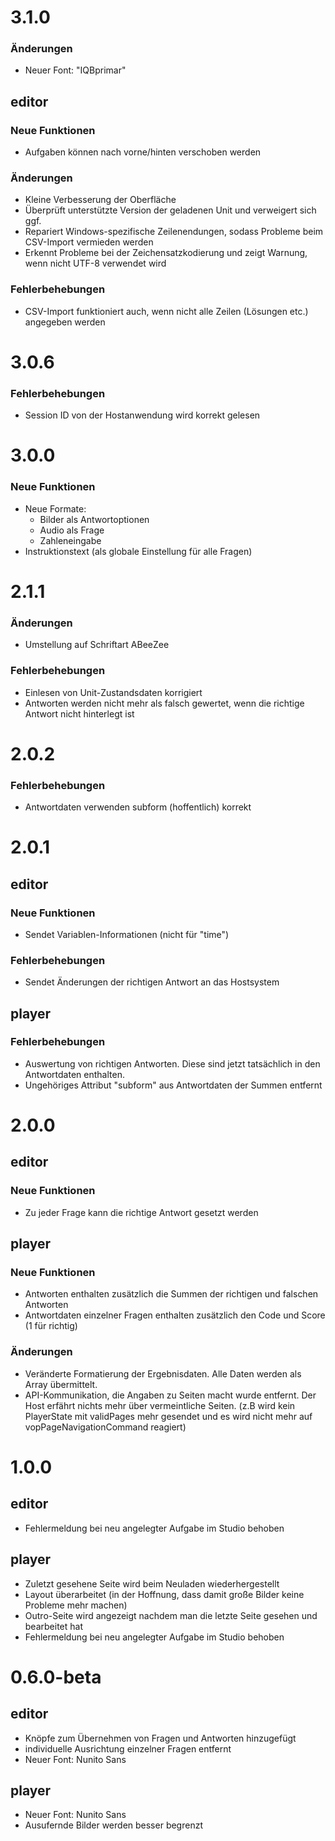 # 3.1.0
### Änderungen
- Neuer Font: "IQBprimar"
## editor
### Neue Funktionen
- Aufgaben können nach vorne/hinten verschoben werden
### Änderungen
- Kleine Verbesserung der Oberfläche
- Überprüft unterstützte Version der geladenen Unit und verweigert sich ggf.
- Repariert Windows-spezifische Zeilenendungen, sodass Probleme beim CSV-Import vermieden werden
- Erkennt Probleme bei der Zeichensatzkodierung und zeigt Warnung, wenn nicht UTF-8 verwendet wird
### Fehlerbehebungen
- CSV-Import funktioniert auch, wenn nicht alle Zeilen (Lösungen etc.) angegeben werden

# 3.0.6
### Fehlerbehebungen
- Session ID von der Hostanwendung wird korrekt gelesen

# 3.0.0
### Neue Funktionen
- Neue Formate:
  - Bilder als Antwortoptionen
  - Audio als Frage
  - Zahleneingabe
- Instruktionstext (als globale Einstellung für alle Fragen)

# 2.1.1
### Änderungen
- Umstellung auf Schriftart ABeeZee
### Fehlerbehebungen
- Einlesen von Unit-Zustandsdaten korrigiert
- Antworten werden nicht mehr als falsch gewertet, wenn die richtige Antwort nicht hinterlegt ist

# 2.0.2
### Fehlerbehebungen
- Antwortdaten verwenden subform (hoffentlich) korrekt

# 2.0.1
## editor
### Neue Funktionen
- Sendet Variablen-Informationen (nicht für "time")
### Fehlerbehebungen
- Sendet Änderungen der richtigen Antwort an das Hostsystem
## player
### Fehlerbehebungen
- Auswertung von richtigen Antworten. Diese sind jetzt tatsächlich in den Antwortdaten enthalten.
- Ungehöriges Attribut "subform" aus Antwortdaten der Summen entfernt

# 2.0.0
## editor
### Neue Funktionen
- Zu jeder Frage kann die richtige Antwort gesetzt werden
## player
### Neue Funktionen
- Antworten enthalten zusätzlich die Summen der richtigen und falschen Antworten
- Antwortdaten einzelner Fragen enthalten zusätzlich den Code und Score (1 für richtig)
### Änderungen
- Veränderte Formatierung der Ergebnisdaten. Alle Daten werden als Array übermittelt.
- API-Kommunikation, die Angaben zu Seiten macht wurde entfernt. Der Host erfährt nichts mehr über vermeintliche Seiten. (z.B wird kein PlayerState mit validPages mehr gesendet und es wird nicht mehr auf vopPageNavigationCommand reagiert)

# 1.0.0
## editor
- Fehlermeldung bei neu angelegter Aufgabe im Studio behoben
## player
- Zuletzt gesehene Seite wird beim Neuladen wiederhergestellt
- Layout überarbeitet (in der Hoffnung, dass damit große Bilder keine Probleme mehr machen)
- Outro-Seite wird angezeigt nachdem man die letzte Seite gesehen und bearbeitet hat
- Fehlermeldung bei neu angelegter Aufgabe im Studio behoben

# 0.6.0-beta
## editor
- Knöpfe zum Übernehmen von Fragen und Antworten hinzugefügt
- individuelle Ausrichtung einzelner Fragen entfernt
- Neuer Font: Nunito Sans
## player
- Neuer Font: Nunito Sans
- Ausufernde Bilder werden besser begrenzt
